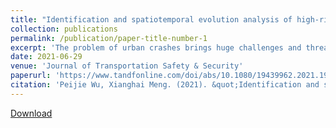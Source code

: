 ```yaml
---
title: "Identification and spatiotemporal evolution analysis of high-risk crash spots in urban roads at the microzone-level: Using the space-time cube method"
collection: publications
permalink: /publication/paper-title-number-1
excerpt: 'The problem of urban crashes brings huge challenges and threats to local police and governments, especially in many cities in developing countries such as China. To reduce the frequency and severity of urban crashes, the local government in China has gradually taken interest in conducting detailed actions of traffic safety improvement at the microzone-level. Therefore, the primary goal of this study is to try a new method in spatiotemporal data mining techniques, the space-time cube method, to find high-risk crash spots at the spatio-temporal level and to obtain their spatiotemporal evolution patterns. The cumulative frequency curve method was performed to identify high-risk crash spots, and the contributory factors of forming these spots were analyzed by the latent class analysis method. The results showed that: (1) key param-eters' selection is crucial in the space-time cube construction; (2) the exit ramp gore point in interchanges, intersections, and entrances of neighborhoods were prone to have many high-risk crash spots at the spatiotemporal scale; and (3) locations with consecutive, persistent, and sporadic hotspots patterns need different risk monitoring strategies and traffic safety improvement. The feasibility and advantages of the space-time cube method in hotspots identification at the microzone-level were confirmed.'
date: 2021-06-29
venue: 'Journal of Transportation Safety & Security'
paperurl: 'https://www.tandfonline.com/doi/abs/10.1080/19439962.2021.1938323?journalCode=utss20'
citation: 'Peijie Wu, Xianghai Meng. (2021). &quot;Identification and spatiotemporal evolution analysis of high-risk crash spots in urban roads at the microzone-level: Using the space-time cube method.&quot; <i>Journal of Transportation Safety & Security</i>. '
---
```



[Download](https://www.researchgate.net/publication/352833668_Identification_and_spatiotemporal_evolution_analysis_of_high-risk_crash_spots_in_urban_roads_at_the_microzone-level_Using_the_space-time_cube_method)

